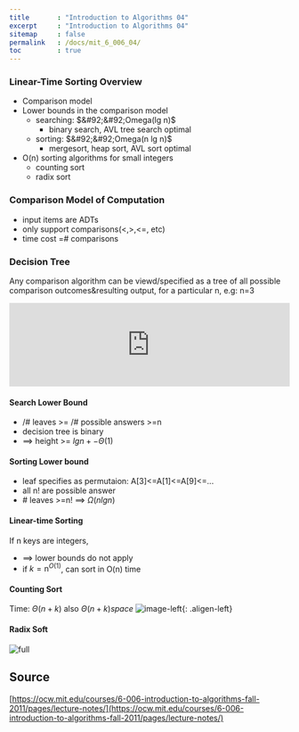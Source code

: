 ```yaml
---
title       : "Introduction to Algorithms 04"
excerpt     : "Introduction to Algorithms 04"
sitemap     : false
permalink   : /docs/mit_6_006_04/
toc         : true
---
```



### Linear-Time Sorting Overview
* Comparison model
* Lower bounds in the comparison model
  - searching: $&#92;&#92;Omega(lg n)$
    * binary search, AVL tree search optimal
  - sorting: $&#92;&#92;Omega(n lg n)$
    * mergesort, heap sort, AVL sort optimal
* O(n) sorting algorithms for small integers
  - counting sort
  - radix sort
### Comparison Model of Computation
* input items are ADTs
* only support comparisons(<,>,<=, etc)
* time cost =# comparisons
### Decision Tree
Any comparison algorithm can be viewd/specified as a tree of all possible comparison outcomes&resulting output, for a particular n, e.g: n=3
<iframe src="https://hostux.social/@aisuko/109792413791655680/embed" class="mastodon-embed" style="max-width: 100%; border: 0" width="600" allowfullscreen="allowfullscreen"></iframe><script src="https://hostux.social/embed.js" async="async"></script>

#### Search Lower Bound
* /\# leaves >= /# possible answers >=n
* decision tree is binary
* ==> height >= $lg n+-\Theta(1)$
#### Sorting Lower bound
* leaf specifies as permutaion: A[3]<=A[1]<=A[9]<=...
* all n! are possible answer
* \# leaves >=n! ==> $\Omega(nlgn)$
#### Linear-time Sorting
If n keys are integers,
* ==> lower bounds do not apply
* if $k=\mathrm{n}^{O(1)}$, can sort in O(n) time
#### Counting Sort
Time: $\Theta(n+k)$ also $\Theta(n+k) space$
![image-left](https://hostux.social/system/media_attachments/files/109/792/525/563/444/839/original/05ed5d0a71d4215a.jpeg){: .aligen-left}
<!-- 
<iframe src="https://hostux.social/@aisuko/109792527021576313/embed" class="mastodon-embed" style="max-width: 100%; border: 0" width="600" allowfullscreen="allowfullscreen"></iframe><script src="https://hostux.social/embed.js" async="async"></script> -->

#### Radix Soft
![full](https://hostux.social/system/media_attachments/files/109/792/564/978/371/751/original/e38c2de5f9218910.jpeg)



## Source
[https://ocw.mit.edu/courses/6-006-introduction-to-algorithms-fall-2011/pages/lecture-notes/](https://ocw.mit.edu/courses/6-006-introduction-to-algorithms-fall-2011/pages/lecture-notes/)
